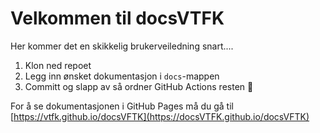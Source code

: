 # Velkommen til docsVTFK

Her kommer det en skikkelig brukerveiledning snart....

1. Klon ned repoet
2. Legg inn ønsket dokumentasjon i `docs`-mappen
3. Committ og slapp av så ordner GitHub Actions resten 🎉

For å se dokumentasjonen i GitHub Pages må du gå til [https://vtfk.github.io/docsVFTK](https://docsVTFK.github.io/docsVFTK)
